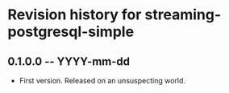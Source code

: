 # Revision history for streaming-postgresql-simple

## 0.1.0.0  -- YYYY-mm-dd

* First version. Released on an unsuspecting world.
